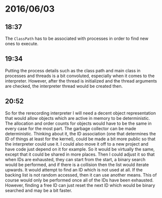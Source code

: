 # 2016/06/03

## 18:37

The `ClassPath` has to be associated with processes in order to find new ones
to execute.

## 19:34

Putting the process details such as the class path and main class in processes
and threads is a bit convoluted, especially when it comes to the interpreter.
However, after the thread is initialized and the thread arguments are checked,
the interpreter thread would be created then.

## 20:52

So for the rerecording interpreter I will need a decent object representation
that would allow objects which are active in memory to be deterministic. The
allocation and order counts for objects would have to be the same in every case
for the most part. The garbage collector can be made deterministic. Thinking
about it, the ID association (one that determines the ID of things at least
for the kernel), could be made a bit more public so that the interpreter
could use it. I could also move it off to a new project and have code just
depend on it for example. So it would be virtually the same, except that it
could be shared in more places. Then I could adjust it so that when IDs are
exhausted, they can start from the start, a binary search would be performed,
and if there is a collision then the list would iterate upwards. It would
attempt to find an ID which is not used at all. If the backing list is not
random accessed, then it can use another means. This of course would only
be performed once all of the IDs have been exhausted. However, finding a free
ID can just reset the next ID which would be binary searched and may be a bit
faster.

